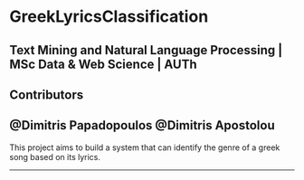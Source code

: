 # GreekLyricsClassification
Text Mining and Natural Language Processing | MSc Data &amp; Web Science | AUTh
---
## Contributors
@Dimitris Papadopoulos @Dimitris Apostolou
---

This project aims to build a system that can identify the genre of a greek song based on its lyrics. 

---
 
